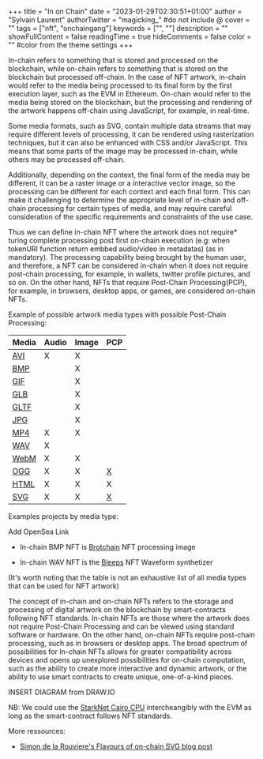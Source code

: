 +++
title = "In on Chain"
date = "2023-01-29T02:30:51+01:00"
author = "Sylvain Laurent"
authorTwitter = "magicking_" #do not include @
cover = ""
tags = ["nft", "onchaingang"]
keywords = ["", ""]
description = ""
showFullContent = false
readingTime = true
hideComments = false
color = "" #color from the theme settings
+++



In-chain refers to something that is stored and processed on the blockchain, while on-chain refers to something that is stored on the blockchain but processed off-chain. In the case of NFT artwork, in-chain would refer to the media being processed to its final form by the first execution layer, such as the EVM in Ethereum. On-chain would refer to the media being stored on the blockchain, but the processing and rendering of the artwork happens off-chain using JavaScript, for example, in real-time.

Some media formats, such as SVG, contain multiple data streams that may require different levels of processing, it can be rendered using rasterization techniques, but it can also be enhanced with CSS and/or JavaScript. This means that some parts of the image may be processed in-chain, while others may be processed off-chain.

Additionally, depending on the context, the final form of the media may be different, it can be a raster image or a interactive vector image, so the processing can be different for each context and each final form. This can make it challenging to determine the appropriate level of in-chain and off-chain processing for certain types of media, and may require careful consideration of the specific requirements and constraints of the use case.

Thus we can define in-chain NFT  where the artwork does not require* turing complete processing post first on-chain execution (e.g: when tokenURI function return embbed audio/video in metadatas)
(as in mandatory). The processing capability being brought by the human user, and therefore, a NFT can be considered in-chain when it does not require post-chain processing, for example, in wallets, twitter profile pictures, and so on. On the other hand, NFTs that require Post-Chain Processing(PCP), for example, in browsers, desktop apps, or games, are considered on-chain NFTs.

Example of possible artwork media types with possible Post-Chain Processing:

| Media | Audio | Image | PCP |
| ----- | ------| ----- | ----|
|[AVI](https://en.wikipedia.org/wiki/Audio_Video_Interleave#) |X|X| |
|[BMP](https://en.wikipedia.org/wiki/BMP_file_format) | |X| |
|[GIF](https://en.wikipedia.org/wiki/GIF#File_format) | |X| |
|[GLB](https://en.wikipedia.org/wiki/GlTF#GLB) | |X| |
|[GLTF](https://www.khronos.org/assets/uploads/developers/library/overview/gltf-overview.pdf)| |X| |
|[JPG](https://en.wikipedia.org/wiki/JPEG#Syntax_and_structure) | |X| |
|[MP4](https://https://en.wikipedia.org/wiki/MP4_file_format#Data_streams) |X|X| |
|[WAV](https://en.wikipedia.org/wiki/WAV#) |X| | |
|[WebM](https://en.wikipedia.org/wiki/WebM#)|X|X| |
|[OGG](https://en.wikipedia.org/wiki/Ogg#) |X|X|[X](https://en.wikipedia.org/wiki/Continuous_Media_Markup_Language)|
|[HTML](https://en.wikipedia.org/wiki/HTML#)|X|X|X|
|[SVG](https://en.wikipedia.org/wiki/SVG) |X|X|[X](https://en.wikipedia.org/wiki/SVG_animation)|

Examples projects by media type:

Add OpenSea Link

- In-chain BMP NFT is [Brotchain](https://etherscan.deth.net/address/0xd31fc221d2b0e0321c43e9f6824b26ebfff01d7d#code) NFT processing image

- In-chain WAV NFT is the [Bleeps](https://etherscan.deth.net/address/0xE114DCe59A333f8D351371F54188F92C287b73E6#code) NFT Waveform synthetizer


(It's worth noting that the table is not an exhaustive list of all media types that can be used for NFT artwork)

The concept of in-chain and on-chain NFTs refers to the storage and processing of digital artwork on the blockchain by smart-contracts following NFT standards. In-chain NFTs are those where the artwork does not require Post-Chain Processing and can be viewed using standard software or hardware. On the other hand, on-chain NFTs require post-chain processing, such as in browsers or desktop apps. The broad spectrum of possibilities for In-chain NFTs allows for greater compatibility across devices and opens up unexplored possibilities for on-chain computation, such as the ability to create more interactive and dynamic artwork, or the ability to use smart contracts to create unique, one-of-a-kind pieces.

INSERT DIAGRAM from DRAW.IO

NB: We could use the [StarkNet Cairo CPU](https://arxiv.org/pdf/2109.14534.pdf) intercheangibly with the EVM as long as the smart-contract follows NFT standards.

More ressources:
 - [Simon de la Rouviere's Flavours of on-chain SVG blog post](https://blog.simondlr.com/posts/flavours-of-on-chain-svg-nfts-on-ethereum)